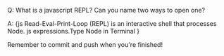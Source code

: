 Q: What is a javascript REPL? Can you name two ways to open one?

A: {js Read-Eval-Print-Loop (REPL) is an interactive shell that processes Node. js expressions.Type Node in Terminal }


Remember to commit and push when you're finished!